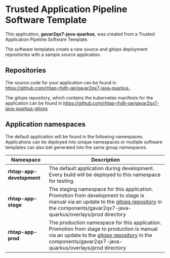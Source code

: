 # Trusted Application Pipeline Software Template

This application, **gavar2qx7-java-quarkus**, was created from a Trusted Application Pipeline Software Template.

The software templates create a new source and gitops deployment repositories with a sample source application. 

## Repositories

The source code for your application can be found in [https://github.com/rhtap-rhdh-qe/gavar2qx7-java-quarkus ](https://github.com/rhtap-rhdh-qe/gavar2qx7-java-quarkus ).
 
The gitops repository, which contains the kubernetes manifests for the application can be found in 
[https://github.com/rhtap-rhdh-qe/gavar2qx7-java-quarkus-gitops ](https://github.com/rhtap-rhdh-qe/gavar2qx7-java-quarkus-gitops ) 

## Application namespaces 

The default application will be found in the following namespaces. Applications can be deployed into unique namespaces or multiple software templates can also bet generated into the same group namespaces.  

|  Namespace   |  Description   |  
| -------- | -------- |   
| **rhtap-app-development** | The default application during development. Every build will be deployed to this namespace for testing. | 
| **rhtap-app-stage** | The staging namespace for this application. Promotion from development to stage is manual via an update to the [gitops repository](https://github.com/rhtap-rhdh-qe/gavar2qx7-java-quarkus-gitops ) in the components/gavar2qx7-java-quarkus/overlays/prod directory |  
| **rhtap-app-prod** | The production namespace for this application. Promotion from stage to production is manual via an update to the [gitops repository](https://github.com/rhtap-rhdh-qe/gavar2qx7-java-quarkus-gitops ) in the components/gavar2qx7-java-quarkus/overlays/prod directory | 